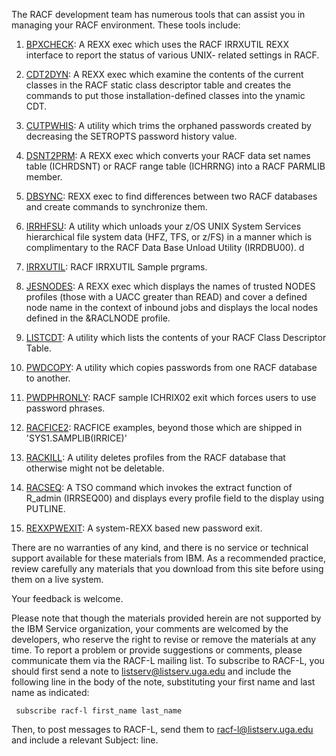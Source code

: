 The RACF development team has numerous tools that can assist you in managing your RACF environment. These tools include:

1. [BPXCHECK](http://ibm.biz/racf-bpxcheck): A REXX exec which uses the RACF IRRXUTIL REXX interface to report the status of various UNIX- related settings in RACF.  

2. [CDT2DYN](http://ibm.biz/racf-cdt2dyn): A REXX exec which examine the contents of the current classes in the RACF static class descriptor table and creates the commands to put those installation-defined classes into the ynamic CDT.

3. [CUTPWHIS](http://ibm.biz/racf-cutpwhis): A utility which trims the orphaned passwords created by decreasing the SETROPTS password history value.

3. [DSNT2PRM](http://ibm.biz/racf-db2prm): A REXX exec which converts your  RACF data set names table (ICHRDSNT) or RACF range table (ICHRRNG) into a RACF PARMLIB member. 

4. [DBSYNC](http://ibm.biz/racf-dbsync): REXX exec to find differences between two RACF databases and create commands to synchronize them. 

5. [IRRHFSU](http://ibm.biz/racf-irrhfsu): A utility which unloads your z/OS UNIX System Services hierarchical file system data (HFZ, TFS, or z/FS) in a manner which is complimentary to the RACF Data Base Unload Utility (IRRDBU00). d

6. [IRRXUTIL](http://ibm.biz/racf-irrxutil): RACF IRRXUTIL Sample prgrams.

7. [JESNODES](http://ibm.biz/racf-jesnodes): A REXX exec which displays the names of trusted NODES profiles (those with a UACC greater than READ) and cover a defined node name in the context of inbound jobs and displays the local nodes defined in the &RACLNODE profile. 

8. [LISTCDT](http://ibm.biz/racf-listcdt): A utility which lists the contents of your RACF Class Descriptor Table.

9. [PWDCOPY](http://ibm.biz/racf-pwdcopy): A utility which copies passwords from one RACF database to another. 

10. [PWDPHRONLY](http://ibm.biz/racf-pwdphronly): RACF sample ICHRIX02 exit which forces users to use password phrases.

11. [RACFICE2](http://ibm.biz/racf-racfice2): RACFICE examples, beyond those which are shipped in 'SYS1.SAMPLIB(IRRICE)'

12. [RACKILL](http://ibm.biz/racf-rackill): A utility deletes profiles from the RACF database that otherwise might not be deletable.  

13. [RACSEQ](http://ibm.biz/racf-racseq): A TSO command which invokes the extract function of R_admin (IRRSEQ00) and displays every profile field to the display using PUTLINE.    

14. [REXXPWEXIT](http://ibm.biz/racf-rexxpwexit): A system-REXX based new password exit.

There are no warranties of any kind, and there is no service or technical support available for these materials from IBM. As a recommended practice, review carefully any materials that you download from this site before using them on a live system.

Your feedback is welcome.

Please note that though the materials provided herein are not supported by the IBM Service organization, your comments are welcomed by the developers, who reserve the right to revise or remove the materials at any time. To report a problem or provide suggestions or comments, please communicate them via the RACF-L mailing list.  To subscribe to RACF-L, you should first send a note to listserv@listserv.uga.edu
and include the following line in the body of the note, substituting your first name and last name as indicated:

     subscribe racf-l first_name last_name

Then, to post messages to RACF-L, send them to racf-l@listserv.uga.edu and include a relevant Subject: line.

